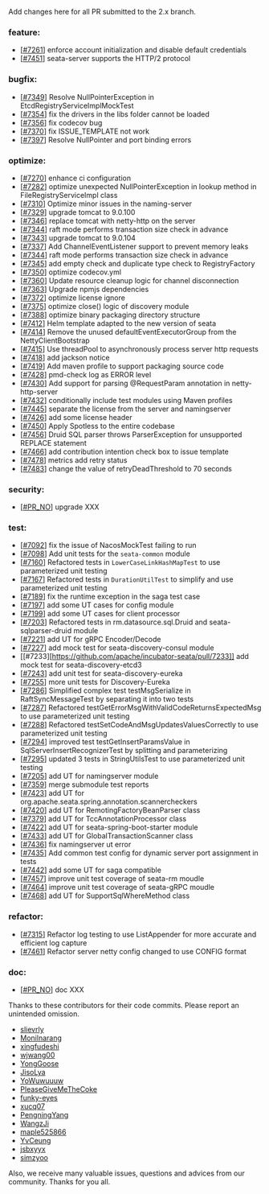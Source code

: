 <!--
    Licensed to the Apache Software Foundation (ASF) under one or more
    contributor license agreements.  See the NOTICE file distributed with
    this work for additional information regarding copyright ownership.
    The ASF licenses this file to You under the Apache License, Version 2.0
    (the "License"); you may not use this file except in compliance with
    the License.  You may obtain a copy of the License at

    http://www.apache.org/licenses/LICENSE-2.0
    
    Unless required by applicable law or agreed to in writing, software
    distributed under the License is distributed on an "AS IS" BASIS,
    WITHOUT WARRANTIES OR CONDITIONS OF ANY KIND, either express or implied.
    See the License for the specific language governing permissions and
    limitations under the License.
-->
Add changes here for all PR submitted to the 2.x branch.

<!-- Please add the `changes` to the following location(feature/bugfix/optimize/test) based on the type of PR -->

### feature:

- [[#7261](https://github.com/apache/incubator-seata/pull/7261)] enforce account initialization and disable default credentials
- [[#7451](https://github.com/apache/incubator-seata/pull/7451)] seata-server supports the HTTP/2 protocol


### bugfix:

- [[#7349](https://github.com/apache/incubator-seata/pull/7349)] Resolve NullPointerException in EtcdRegistryServiceImplMockTest
- [[#7354](https://github.com/apache/incubator-seata/pull/7354)] fix the drivers in the libs folder cannot be loaded
- [[#7356](https://github.com/apache/incubator-seata/pull/7356)] fix codecov bug
- [[#7370](https://github.com/apache/incubator-seata/pull/7370)] fix ISSUE_TEMPLATE not work
- [[#7397](https://github.com/apache/incubator-seata/pull/7397)] Resolve NullPointer and port binding errors


### optimize:

- [[#7270](https://github.com/apache/incubator-seata/pull/7270)] enhance ci configuration
- [[#7282](https://github.com/apache/incubator-seata/pull/7282)] optimize unexpected NullPointerException in lookup method in FileRegistryServiceImpl class
- [[#7310](https://github.com/seata/seata/pull/7310)] Optimize minor issues in the naming-server
- [[#7329](https://github.com/apache/incubator-seata/pull/7329)] upgrade tomcat to 9.0.100
- [[#7346](https://github.com/apache/incubator-seata/pull/7346)] replace tomcat with netty-http on the server
- [[#7344](https://github.com/apache/incubator-seata/pull/7344)] raft mode performs transaction size check in advance
- [[#7343](https://github.com/apache/incubator-seata/pull/7343)] upgrade tomcat to 9.0.104
- [[#7337](https://github.com/apache/incubator-seata/pull/7337)] Add ChannelEventListener support to prevent memory leaks
- [[#7344](https://github.com/apache/incubator-seata/pull/7344)] raft mode performs transaction size check in advance
- [[#7345](https://github.com/apache/incubator-seata/pull/7345)] add empty check and duplicate type check to RegistryFactory
- [[#7350](https://github.com/apache/incubator-seata/pull/7350)] optimize codecov.yml
- [[#7360](https://github.com/apache/incubator-seata/pull/7360)] Update resource cleanup logic for channel disconnection
- [[#7363](https://github.com/apache/incubator-seata/pull/7363)] Upgrade npmjs dependencies
- [[#7372](https://github.com/apache/incubator-seata/pull/7372)] optimize license ignore
- [[#7375](https://github.com/apache/incubator-seata/pull/7375)] optimize close() logic of discovery module
- [[#7388](https://github.com/apache/incubator-seata/pull/7388)] optimize binary packaging directory structure
- [[#7412](https://github.com/apache/incubator-seata/pull/7412)] Helm template adapted to the new version of seata
- [[#7414](https://github.com/apache/incubator-seata/pull/7414)] Remove the unused defaultEventExecutorGroup from the NettyClientBootstrap
- [[#7415](https://github.com/apache/incubator-seata/pull/7415)] Use threadPool to asynchronously process server http requests
- [[#7418](https://github.com/apache/incubator-seata/pull/7418)] add jackson notice
- [[#7419](https://github.com/apache/incubator-seata/pull/7419)] Add maven profile to support packaging source code
- [[#7428](https://github.com/apache/incubator-seata/pull/7428)] pmd-check log as ERROR level
- [[#7430](https://github.com/apache/incubator-seata/pull/7430)] Add support for parsing @RequestParam annotation in netty-http-server
- [[#7432](https://github.com/apache/incubator-seata/pull/7432)] conditionally include test modules using Maven profiles
- [[#7445](https://github.com/apache/incubator-seata/pull/7432)] separate the license from the server and namingserver
- [[#7426](https://github.com/apache/incubator-seata/pull/7426)] add some license header
- [[#7450](https://github.com/apache/incubator-seata/pull/7450)] Apply Spotless to the entire codebase
- [[#7456](https://github.com/apache/incubator-seata/pull/7456)] Druid SQL parser throws ParserException for unsupported REPLACE statement
- [[#7466](https://github.com/apache/incubator-seata/pull/7466)] add contribution intention check box to issue template
- [[#7478](https://github.com/apache/incubator-seata/pull/7478)] metrics add retry status
- [[#7483](https://github.com/apache/incubator-seata/pull/7483)] change the value of retryDeadThreshold to 70 seconds

### security:

- [[#PR_NO](https://github.com/seata/seata/pull/PR_NO)] upgrade XXX

### test:

- [[#7092](https://github.com/apache/incubator-seata/pull/7092)] fix the issue of NacosMockTest failing to run
- [[#7098](https://github.com/apache/incubator-seata/pull/7098)] Add unit tests for the `seata-common` module
- [[#7160](https://github.com/apache/incubator-seata/pull/7160)] Refactored tests in `LowerCaseLinkHashMapTest` to use parameterized unit testing
- [[#7167](https://github.com/apache/incubator-seata/pull/7167)] Refactored tests in `DurationUtilTest` to simplify and use parameterized unit testing
- [[#7189](https://github.com/apache/incubator-seata/pull/7189)] fix the runtime exception in the saga test case
- [[#7197](https://github.com/apache/incubator-seata/pull/7197)] add some UT cases for config module
- [[#7199](https://github.com/apache/incubator-seata/pull/7199)] add some UT cases for client processor
- [[#7203](https://github.com/apache/incubator-seata/pull/7203)] Refactored tests in rm.datasource.sql.Druid and seata-sqlparser-druid module
- [[#7221](https://github.com/apache/incubator-seata/pull/7221)] add UT for gRPC Encoder/Decode
- [[#7227](https://github.com/apache/incubator-seata/pull/7227)] add mock test for seata-discovery-consul module
- [[#7233][https://github.com/apache/incubator-seata/pull/7233]] add mock test for seata-discovery-etcd3
- [[#7243](https://github.com/apache/incubator-seata/pull/7243)] add unit test for seata-discovery-eureka
- [[#7255](https://github.com/apache/incubator-seata/pull/7255)] more unit tests for Discovery-Eureka
- [[#7286](https://github.com/apache/incubator-seata/pull/7286)] Simplified complex test testMsgSerialize in RaftSyncMessageTest by separating it into two tests
- [[#7287](https://github.com/apache/incubator-seata/pull/7287)] Refactored testGetErrorMsgWithValidCodeReturnsExpectedMsg to use parameterized unit testing
- [[#7288](https://github.com/apache/incubator-seata/pull/7288)] Refactored testSetCodeAndMsgUpdatesValuesCorrectly to use parameterized unit testing
- [[#7294](https://github.com/apache/incubator-seata/pull/7294)] improved test testGetInsertParamsValue in SqlServerInsertRecognizerTest by splitting and parameterizing
- [[#7295](https://github.com/apache/incubator-seata/pull/7295)] updated 3 tests in StringUtilsTest to use parameterized unit testing
- [[#7205](https://github.com/apache/incubator-seata/issues/7205)] add UT for namingserver module
- [[#7359](https://github.com/apache/incubator-seata/issues/7359)] merge submodule test reports
- [[#7423](https://github.com/apache/incubator-seata/pull/7423)] add UT for org.apache.seata.spring.annotation.scannercheckers
- [[#7420](https://github.com/apache/incubator-seata/pull/7420)] add UT for RemotingFactoryBeanParser class
- [[#7379](https://github.com/apache/incubator-seata/issues/7379)] add UT for TccAnnotationProcessor class
- [[#7422](https://github.com/apache/incubator-seata/pull/7422)] add UT for seata-spring-boot-starter module
- [[#7433](https://github.com/apache/incubator-seata/pull/7433)] add UT for GlobalTransactionScanner class
- [[#7436](https://github.com/apache/incubator-seata/pull/7436)] fix namingserver ut error
- [[#7435](https://github.com/apache/incubator-seata/pull/7435)] Add common test config for dynamic server port assignment in tests
- [[#7442](https://github.com/apache/incubator-seata/pull/7442)] add some UT for saga compatible
- [[#7457](https://github.com/apache/incubator-seata/pull/7457)] improve unit test coverage of seata-rm moudle
- [[#7464](https://github.com/apache/incubator-seata/pull/7464)] improve unit test coverage of seata-gRPC moudle
- [[#7468](https://github.com/apache/incubator-seata/pull/7468)] add UT for SupportSqlWhereMethod class

### refactor:

- [[#7315](https://github.com/apache/incubator-seata/pull/7315)] Refactor log testing to use ListAppender for more accurate and efficient log capture
- [[#7461](https://github.com/apache/incubator-seata/pull/7461)] Refactor server netty config changed to use CONFIG format


### doc:

- [[#PR_NO](https://github.com/seata/seata/pull/PR_NO)] doc XXX


Thanks to these contributors for their code commits. Please report an unintended omission.

<!-- Please make sure your Github ID is in the list below -->

- [slievrly](https://github.com/slievrly)
- [Monilnarang](https://github.com/Monilnarang)
- [xingfudeshi](https://github.com/xingfudeshi)
- [wjwang00](https://github.com/wjwang00)
- [YongGoose](https://github.com/YongGoose)
- [JisoLya](https://github.com/JisoLya)
- [YoWuwuuuw](https://github.com/YoWuwuuuw)
- [PleaseGiveMeTheCoke](https://github.com/PleaseGiveMeTheCoke)
- [funky-eyes](https://github.com/funky-eyes)
- [xucq07](https://github.com/xucq07)
- [PengningYang](https://github.com/PengningYang)
- [WangzJi](https://github.com/WangzJi)
- [maple525866](https://github.com/maple525866)
- [YvCeung](https://github.com/YvCeung)
- [jsbxyyx](https://github.com/jsbxyyx)
- [simzyoo](https://github.com/simzyoo)



Also, we receive many valuable issues, questions and advices from our community. Thanks for you all.
